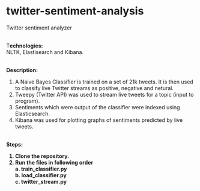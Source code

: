 # twitter-sentiment-analysis
Twitter sentiment analyzer<br/><br/>

T<b>echnologies:</b><br/>
NLTK, Elastisearch and Kibana.<br/><br/>

<b>Description:</b><br/>
1. A Naive Bayes Classifier is trained on a set of 21k tweets. It is then used to classify live Twitter streams as positive, negative and netural.<br/>
2. Tweepy (Twitter API) was used to stream live tweets for a topic (input to program). <br/>
3. Sentiments which were output of the classifier were indexed using Elasticsearch. <br/>
4. Kibana was used for plotting graphs of sentiments predicted by live tweets. <br/><br/>

<b>Steps:<b/><br/>
1. Clone the repository.<br/>
2. Run the files in following order<br/>
    a. train_classifier.py<br/>
    b. load_classifier.py<br/>
    c. twitter_stream.py<br/>
